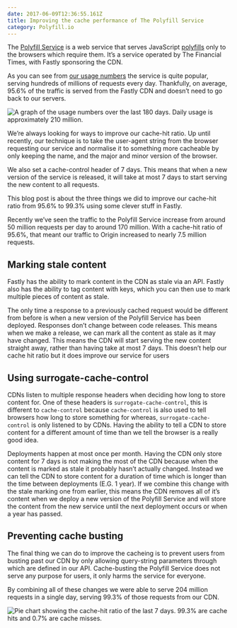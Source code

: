 ```yaml
---
date: 2017-06-09T12:36:55.161Z
title: Improving the cache performance of The Polyfill Service
category: Polyfill.io
---
```

The [Polyfill Service](https://polyfill.io) is a web service that serves JavaScript [polyfills](https://remysharp.com/2010/10/08/what-is-a-polyfill) only to the browsers which require them. It’s a service operated by The Financial Times, with Fastly sponsoring the CDN.

As you can see from [our usage numbers](https://polyfill.io/v2/docs/usage) the service is quite popular, serving hundreds of millions of requests every day. Thankfully, on average, 95.6% of the traffic is served from the Fastly CDN and doesn’t need to go back to our servers.

![A graph of the usage numbers over the last 180 days. Daily usage is approximately 210 million.](/assets/screen-shot-2019-01-02-at-14.07.52.png "Usage numbers graph from https://polyfill.io/v2/docs/usage")

We’re always looking for ways to improve our cache-hit ratio. Up until recently, our technique is to take the user-agent string from the browser requesting our service and normalise it to something more cacheable by only keeping the name, and the major and minor version of the browser.

We also set a cache-control header of 7 days. This means that when a new version of the service is released, it will take at most 7 days to start serving the new content to all requests.

This blog post is about the three things we did to improve our cache-hit ratio from 95.6% to 99.3% using some clever stuff in Fastly.

Recently we’ve seen the traffic to the Polyfill Service increase from around 50 million requests per day to around 170 million. With a cache-hit ratio of 95.6%, that meant our traffic to Origin increased to nearly 7.5 million requests.

## Marking stale content

Fastly has the ability to mark content in the CDN as stale via an API. Fastly also has the ability to tag content with keys, which you can then use to mark multiple pieces of content as stale.

The only time a response to a previously cached request would be different from before is when a new version of the Polyfill Service has been deployed. Responses don’t change between code releases. This means when we make a release, we can mark all the content as stale as it may have changed. This means the CDN will start serving the new content straight away, rather than having take at most 7 days. This doesn’t help our cache hit ratio but it does improve our service for users

## Using surrogate-cache-control

CDNs listen to multiple response headers when deciding how long to store content for. One of these headers is `surrogate-cache-control`, this is different to `cache-control` because `cache-control` is also used to tell browsers how long to store something for whereas, `surrogate-cache-control` is only listened to by CDNs. Having the ability to tell a CDN to store content for a different amount of time than we tell the browser is a really good idea.

Deployments happen at most once per month. Having the CDN only store content for 7 days is not making the most of the CDN because when the content is marked as stale it probably hasn’t actually changed. Instead we can tell the CDN to store content for a duration of time which is longer than the time between deployments (E.G. 1 year). If we combine this change with the stale marking one from earlier, this means the CDN removes all of it’s content when we deploy a new version of the Polyfill Service and will store the content from the new service until the next deployment occurs or when a year has passed.

## Preventing cache busting

The final thing we can do to improve the cacheing is to prevent users from busting past our CDN by only allowing query-string parameters through which are defined in our API. Cache-busting the Polyfill Service does not serve any purpose for users, it only harms the service for everyone.

By combining all of these changes we were able to serve 204 million requests in a single day, serving 99.3% of those requests from our CDN.

![Pie chart showing the cache-hit ratio of the last 7 days. 99.3% are cache hits and 0.7% are cache misses.](/assets/screen-shot-2019-01-02-at-14.08.12.png "Cache-hit ratio pie chart from https://polyfill.io/v2/docs/usage")
